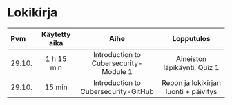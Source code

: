 # Lokikirja

| Pvm | Käytetty aika | Aihe | Lopputulos |
| :---         |     :---:      |     :---:      |     :---:      |
| 29.10. | 1 h 15 min | Introduction to Cubersecurity-Module 1 | Aineiston läpikäynti, Quiz 1 |
| 29.10. | 15 min | Introduction to Cubersecurity-GitHub | Repon ja lokikirjan luonti + päivitys | 
